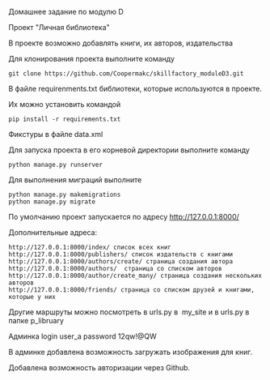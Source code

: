 Домашнее задание по модулю D

Проект "Личная библиотека"

В проекте возможно добавлять книги, их авторов, издательства

Для клонирования проекта выполните команду

    git clone https://github.com/Coopermakc/skillfactory_moduleD3.git

В файле requirenments.txt библиотеки, которые используются в проекте.

Их можно установить командой 

    pip install -r requirements.txt

Фикстуры в файле data.xml

Для запуска проекта в его корневой директории выполните команду

    python manage.py runserver

Для выполнения миграций выполните

    python manage.py makemigrations
    python manage.py migrate   

По умолчанию проект запускается по адресу http://127.0.0.1:8000/

Дополнительные адреса:

    http://127.0.0.1:8000/index/ список всех книг
    http://127.0.0.1:8000/publishers/ список издательств с книгами
    http://127.0.0.1:8000/authors/create/ страница создания автора
    http://127.0.0.1:8000/authors/  страница со списком авторов
    http://127.0.0.1:8000/author/create_many/ страница создания нескольких авторов
    http://127.0.0.1:8000/friends/ страница со списком друзей и книгами, которые у них

Другие маршруты можно посмотреть в urls.py в  my_site  и в urls.py в папке p_libruary 

 Админка
 login user_a
 password 12qw!@QW

 В админке добавлена возможность загружать изображения для книг.

 Добавлена возможность авторизации через Github.
 
